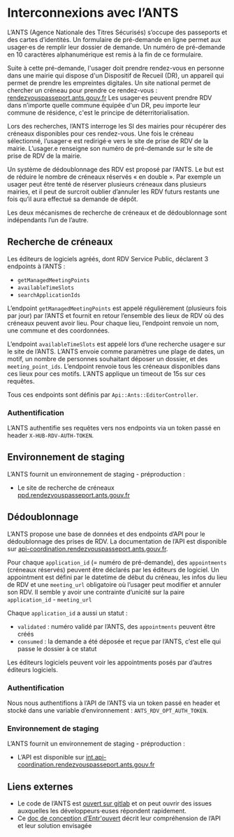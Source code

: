 # Interconnexions avec l’ANTS

L’ANTS (Agence Nationale des Titres Sécurisés) s’occupe des passeports et des cartes d’identités.
Un formulaire de pré-demande en ligne permet aux usager·es de remplir leur dossier de demande.
Un numéro de pré-demande en 10 caractères alphanumérique est remis à la fin de ce formulaire.

Suite à cette pré-demande, l'usager doit prendre rendez-vous en personne dans une mairie qui dispose d'un Dispositif de Recueil (DR),
un appareil qui permet de prendre les empreintes digitales.
Un site national permet de chercher un créneau pour prendre ce rendez-vous : [rendezvouspasseport.ants.gouv.fr](https://rendezvouspasseport.ants.gouv.fr)
Les usager·es peuvent prendre RDV dans n’importe quelle commune équipée d'un DR, peu importe leur commune de résidence, c'est le principe de déterritorialisation.

Lors des recherches, l’ANTS interroge les SI des mairies pour récupérer des créneaux disponibles pour ces rendez-vous.
Une fois le créneau sélectionné, l’usager·e est redirigé·e vers le site de prise de RDV de la mairie.
L’usager.e renseigne son numéro de pré-demande sur le site de prise de RDV de la mairie.

Un système de dédoublonnage des RDV est proposé par l’ANTS.
Le but est de réduire le nombre de créneaux réservés « en double ».
Par exemple un usager peut être tenté de réserver plusieurs créneaux dans plusieurs mairies, et il peut de surcroit oublier d’annuler les RDV futurs restants une fois qu’il aura effectué sa demande de dépôt.

Les deux mécanismes de recherche de créneaux et de dédoublonnage sont indépendants l’un de l’autre.

## Recherche de créneaux

Les éditeurs de logiciels agréés, dont RDV Service Public, déclarent 3 endpoints à l’ANTS :

- `getManagedMeetingPoints`
- `availableTimeSlots`
- `searchApplicationIds`

L’endpoint `getManagedMeetingPoints` est appelé régulièrement (plusieurs fois par jour) par l’ANTS et fournit en retour l’ensemble des lieux de RDV où des créneaux peuvent avoir lieu.
Pour chaque lieu, l’endpoint renvoie un nom, une commune et des coordonnées.

L’endpoint `availableTimeSlots` est appelé lors d’une recherche usager·e sur le site de l’ANTS.
L’ANTS envoie comme paramètres une plage de dates, un motif, un nombre de personnes souhaitant déposer un dossier, et des `meeting_point_ids`.
L’endpoint renvoie tous les créneaux disponibles dans ces lieux pour ces motifs.
L’ANTS applique un timeout de 15s sur ces requêtes.

Tous ces endpoints sont définis par `Api::Ants::EditorController`.

### Authentification

L’ANTS authentifie ses requêtes vers nos endpoints via un token passé en header `X-HUB-RDV-AUTH-TOKEN`.

## Environnement de staging

L’ANTS fournit un environnement de staging - préproduction :

- Le site de recherche de créneaux [ppd.rendezvouspasseport.ants.gouv.fr](https://ppd.rendezvouspasseport.ants.gouv.fr/)

## Dédoublonnage

L’ANTS propose une base de données et des endpoints d’API pour le dédoublonnage des prises de RDV.
La documentation de l’API est disponible sur [api-coordination.rendezvouspasseport.ants.gouv.fr](https://api-coordination.rendezvouspasseport.ants.gouv.fr/docs#/).

Pour chaque `application_id` (= numéro de pré-demande), des `appointments` (créneaux réservés) peuvent être déclarés par les éditeurs de logiciel.
Un appointment est défini par le datetime de début du créneau, les infos du lieu de RDV et une `meeting_url` obligatoire où l’usager peut modifier et annuler son RDV.
Il semble y avoir une contrainte d’unicité sur la paire `application_id` - `meeting_url`

Chaque `application_id` a aussi un statut :

- `validated` : numéro validé par l’ANTS, des `appointments` peuvent être créés
- `consumed` : la demande a été déposée et reçue par l’ANTS, c’est elle qui passe le dossier à ce statut

Les éditeurs logiciels peuvent voir les appointments posés par d’autres éditeurs logiciels.


### Authentification

Nous nous authentifions à l’API de l’ANTS via un token passé en header et stocké dans une variable d’environnement : `ANTS_RDV_OPT_AUTH_TOKEN`.


### Environnement de staging

L’ANTS fournit un environnement de staging - préproduction :

- L’API est disponible sur [int.api-coordination.rendezvouspasseport.ants.gouv.fr](https://int.api-coordination.rendezvouspasseport.ants.gouv.fr)

## Liens externes

- Le code de l’ANTS est [ouvert sur gitlab](https://gitlab.com/france-titres/rendez-vous-mairie/) et on peut ouvrir des issues auxquelles les développeurs·euses répondent rapidement.
- Ce [doc de conception d’Entr'ouvert](https://dev.entrouvert.org/projects/publik/wiki/Hub_Rdv_ANTS) décrit leur compréhension de l’API et leur solution envisagée
